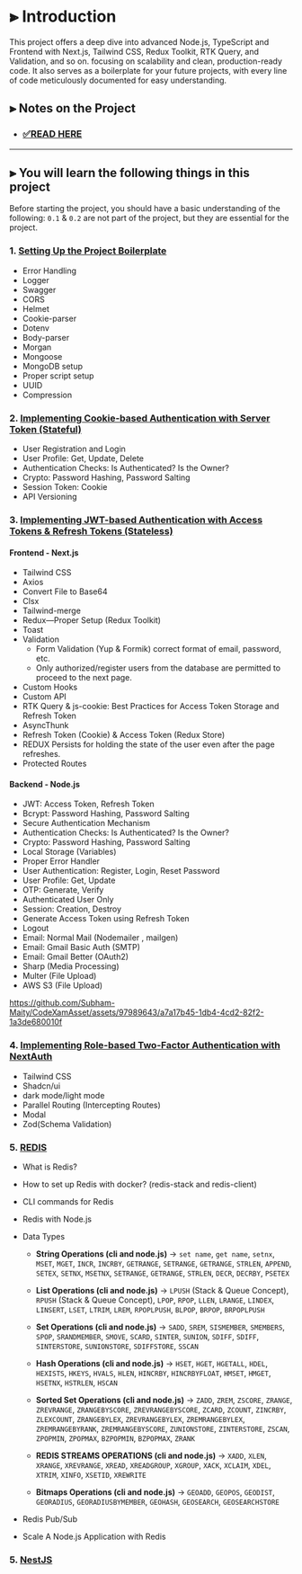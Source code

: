 # ⫸ Introduction

This project offers a deep dive into advanced Node.js, TypeScript and Frontend with Next.js,
Tailwind CSS, Redux Toolkit, RTK Query, and Validation, and so on.
focusing on scalability and clean, production-ready code.
It also serves as a boilerplate for your future projects,
with every line of code meticulously documented for easy understanding.

## ⫸ Notes on the Project

-  ### [✅READ HERE](README/NOTE.md)

---


## ⫸ You will learn the following things in this project 

Before starting the project, you should have a basic understanding of the following:
`0.1` & `0.2` are not part of the project, but they are essential for the project. 

### 1. [Setting Up the Project Boilerplate](README/NOTE.md#1-perfect-boilerplate-for-starting-the-project)
- Error Handling
- Logger
- Swagger
- CORS
- Helmet
- Cookie-parser
- Dotenv
- Body-parser
- Morgan
- Mongoose
- MongoDB setup
- Proper script setup
- UUID
- Compression

### 2. [Implementing Cookie-based Authentication with Server Token (Stateful)](README/NOTE.md#2-cookie-based-proper-authentication-with-server-token-stateful)
- User Registration and Login
- User Profile: Get, Update, Delete
- Authentication Checks: Is Authenticated? Is the Owner?
- Crypto: Password Hashing, Password Salting
- Session Token: Cookie
- API Versioning

### 3. [Implementing JWT-based Authentication with Access Tokens & Refresh Tokens (Stateless)](README/NOTE.md#3-jwt-based-authentication-with-access-tokens--refresh-tokens-stateless)
#### Frontend - Next.js

- Tailwind CSS
- Axios
- Convert File to Base64
- Clsx
- Tailwind-merge
- Redux—Proper Setup (Redux Toolkit)
- Toast
- Validation 
  - Form Validation (Yup & Formik) correct format of email, password, etc. 
  - Only authorized/register users from the database are permitted to proceed to the next page.
- Custom Hooks
- Custom API
- RTK Query & js-cookie: Best Practices for Access Token Storage and Refresh Token
- AsyncThunk
- Refresh Token (Cookie) & Access Token (Redux Store)
- REDUX Persists for holding the state of the user even after the page refreshes.
- Protected Routes

#### Backend - Node.js
- JWT: Access Token, Refresh Token
- Bcrypt: Password Hashing, Password Salting
- Secure Authentication Mechanism
- Authentication Checks: Is Authenticated? Is the Owner?
- Crypto: Password Hashing, Password Salting
- Local Storage (Variables)
- Proper Error Handler
- User Authentication: Register, Login, Reset Password
- User Profile: Get, Update
- OTP: Generate, Verify
- Authenticated User Only
- Session: Creation, Destroy
- Generate Access Token using Refresh Token
- Logout
- Email: Normal Mail (Nodemailer , mailgen)
- Email: Gmail Basic Auth (SMTP)
- Email: Gmail Better (OAuth2)
- Sharp (Media Processing)
- Multer (File Upload)
- AWS S3 (File Upload)

https://github.com/Subham-Maity/CodeXamAsset/assets/97989643/a7a17b45-1db4-4cd2-82f2-1a3de680010f


### 4. [Implementing Role-based Two-Factor Authentication with NextAuth](README/NOTE.md#4-implementing-role-based-two-factor-authentication-with-nextauth)
- Tailwind CSS
- Shadcn/ui
- dark mode/light mode
- Parallel Routing (Intercepting Routes)
- Modal
- Zod(Schema Validation)


### 5. [REDIS](README/NOTE.md#5-redis)
- What is Redis?
- How to set up Redis with docker? (redis-stack and redis-client)
- CLI commands for Redis
- Redis with Node.js
- Data Types
  - **String Operations (cli and node.js)** →
    `set name`, `get name`, `setnx`, `MSET`, `MGET`, `INCR`, `INCRBY`, `GETRANGE`, `SETRANGE`, `GETRANGE`, `STRLEN`, `APPEND`, `SETEX`, `SETNX`, `MSETNX`, `SETRANGE`, `GETRANGE`, `STRLEN`, `DECR`, `DECRBY`, `PSETEX`
  - **List Operations (cli and node.js)**  →
    `LPUSH` (Stack & Queue Concept), `RPUSH` (Stack & Queue Concept), `LPOP`, `RPOP`, `LLEN`, `LRANGE`, `LINDEX`, `LINSERT`, `LSET`, `LTRIM`, `LREM`, `RPOPLPUSH`, `BLPOP`, `BRPOP`, `BRPOPLPUSH`
  - **Set Operations (cli and node.js)** →
    `SADD`, `SREM`, `SISMEMBER`, `SMEMBERS`, `SPOP`, `SRANDMEMBER`, `SMOVE`, `SCARD`, `SINTER`, `SUNION`, `SDIFF`, `SDIFF`, `SINTERSTORE`, `SUNIONSTORE`, `SDIFFSTORE`, `SSCAN`
  - **Hash Operations (cli and node.js)**  →
    `HSET`, `HGET`, `HGETALL`, `HDEL`, `HEXISTS`, `HKEYS`, `HVALS`, `HLEN`, `HINCRBY`, `HINCRBYFLOAT`, `HMSET`, `HMGET`, `HSETNX`, `HSTRLEN`, `HSCAN` 
  - **Sorted Set Operations (cli and node.js)**  →
     `ZADD`, `ZREM`, `ZSCORE`, `ZRANGE`, `ZREVRANGE`, `ZRANGEBYSCORE`, `ZREVRANGEBYSCORE`, `ZCARD`, `ZCOUNT`, `ZINCRBY`, `ZLEXCOUNT`, `ZRANGEBYLEX`, `ZREVRANGEBYLEX`, `ZREMRANGEBYLEX`, `ZREMRANGEBYRANK`, `ZREMRANGEBYSCORE`, `ZUNIONSTORE`, `ZINTERSTORE`, `ZSCAN`, `ZPOPMIN`, `ZPOPMAX`, `BZPOPMIN`, `BZPOPMAX`, `ZRANK`
     
  - **REDIS STREAMS OPERATIONS (cli and node.js)**  →
    `XADD`, `XLEN`, `XRANGE`, `XREVRANGE`, `XREAD`, `XREADGROUP`, `XGROUP`, `XACK`, `XCLAIM`, `XDEL`, `XTRIM`, `XINFO`, `XSETID`, `XREWRITE`
  - **Bitmaps Operations (cli and node.js)**  →
    `GEOADD`, `GEOPOS`, `GEODIST`, `GEORADIUS`, `GEORADIUSBYMEMBER`, `GEOHASH`, `GEOSEARCH`, `GEOSEARCHSTORE`
     
- Redis Pub/Sub
- Scale A Node.js Application with Redis  
### 5. [NestJS](README/NOTE.md#6-nestjs)
